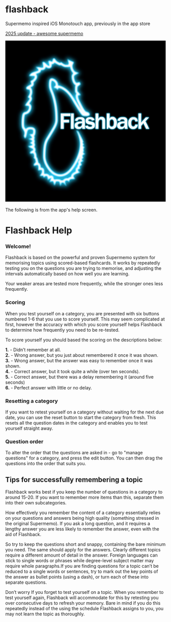 # flashback
Supermemo inspired iOS Monotouch app, previously in the app store

[2025 update - awesome supermemo](https://github.com/supermemo/awesome-supermemo)

![](https://github.com/yetanotherchris/flashback/blob/master/Marketing/Logo512.png)

The following is from the app's help screen.

# Flashback Help

### Welcome!

Flashback is based on the powerful and proven Supermemo system for memorising topics using scored-based flashcards. It works by repeatedly testing you on the questions you are trying to memorise, and adjusting the intervals automatically based on how well you are learning.

Your weaker areas are tested more frequently, while the stronger ones less frequently.

### Scoring

When you test yourself on a category, you are presented with six buttons numbered 1-6 that you use to score yourself. This may seem complicated at first, however the accuracy with which you score yourself helps Flashback to determine how frequently you need to be re-tested.

To score yourself you should based the scoring on the descriptions below:

**1.** - Didn’t remember at all.  
**2.** - Wrong answer, but you just about remembered it once it was shown.  
**3.** - Wrong answer, but the answer was easy to remember once it was shown.  
**4.** - Correct answer, but it took quite a while (over ten seconds).  
**5.** - Correct answer, but there was a delay remembering it (around five seconds)  
**6.** - Perfect answer with little or no delay.  

### Resetting a category

If you want to retest yourself on a category without waiting for the next due date, you can use the reset button to start the category from fresh. This resets all the question dates in the category and enables you to test yourself straight away.

### Question order

To alter the order that the questions are asked in - go to "manage questions" for a category, and press the edit button. You can then drag the questions into the order that suits you.

## Tips for successfully remembering a topic

Flashback works best if you keep the number of questions in a category to around 15-20\. If you want to remember more items than this, separate them into their own subcategories.

How effectively you remember the content of a category essentially relies on your questions and answers being high quality (something stressed in the original Supermemo). If you ask a long question, and it requires a lengthy answer you are less likely to remember the answer, even with the aid of Flashback.

So try to keep the questions short and snappy, containing the bare minimum you need. The same should apply for the answers. Clearly different topics require a different amount of detail in the answer. Foreign languages can stick to single words or phrases while degree-level subject matter may require whole paragraphs.If you are finding questions for a topic can’t be reduced to a single words or sentences, try to mark out the key points of the answer as bullet points (using a dash), or turn each of these into separate questions.

Don’t worry If you forget to test yourself on a topic. When you remember to test yourself again, Flashback will accommodate for this by retesting you over consecutive days to refresh your memory. Bare in mind if you do this repeatedly instead of the using the schedule Flashback assigns to you, you may not learn the topic as thoroughly.
